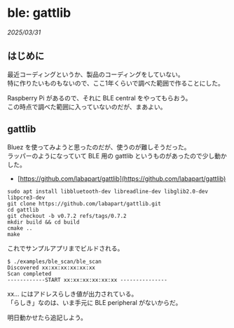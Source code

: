 # ble: gattlib

_2025/03/31_

## はじめに

最近コーディングというか、製品のコーディングをしていない。  
特に作りたいものもないので、ここ1年くらいで調べた範囲で作ることにした。

Raspberry Pi があるので、それに BLE central をやってもらおう。  
この時点で調べた範囲に入っていないのだが、まあよい。

## gattlib

Bluez を使ってみようと思ったのだが、使うのが難しそうだった。  
ラッパーのようになっていて BLE 用の gattlib というものがあったので少し動かした。

* [https://github.com/labapart/gattlib](https://github.com/labapart/gattlib)

```console
sudo apt install libbluetooth-dev libreadline-dev libglib2.0-dev libpcre3-dev
git clone https://github.com/labapart/gattlib.git
cd gattlib
git checkout -b v0.7.2 refs/tags/0.7.2
mkdir build && cd build
cmake ..
make
```

これでサンプルアプリまでビルドされる。

```console
$ ./examples/ble_scan/ble_scan
Discovered xx:xx:xx:xx:xx:xx
Scan completed
------------START xx:xx:xx:xx:xx:xx ---------------
```

xx... にはアドレスらしき値が出力されている。  
「らしき」なのは、いま手元に BLE peripheral がないからだ。

明日動かせたら追記しよう。
